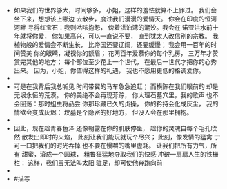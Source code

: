 - 如果我们的世界够大，时间够多，
  小姐，这样的羞怯就算不上罪过。
  我们会坐下来，想想该上哪边
  去散步，度过我们漫漫的爱情天。
  你会在印度的恒河河畔
  寻得红宝石：我则咕哝抱怨，
  傍着洪泊湾的潮汐。我会在
  诺亚洪水前十年就将你爱，
  你如果高兴，可以一直说不要，
  直到犹太人改信别的宗教。
  我植物般的爱情会不断生长，
  比帝国还要辽阔，还要缓慢；
  我会用一百年的时间赞美
  你的眼睛，凝视你的额眉；
  花两百年爱慕你的每个乳房，
  三万年才赞赏完其他的地方；
  每个部位至少花上一个世代，
  在最后一世代才把你的心秀出来。
  因为，小姐，你值得这样的礼遇，
  我也不愿用更低的格调爱你。
-
- 可是在我背后我总听见
  时间带翼的马车急急追赶；
  而横陈在我们眼前的
  却是无垠永恒的荒漠。
  你的美绝不会再现芳踪，
  你大理石墓穴里，我的歌声
  也不会回荡：那时蛆虫将品尝
  你那珍藏已久的贞操，
  你的矜持会化成灰尘，
  我的情欲会变成灰烬：
  坟墓是个隐密的好地方，
  但没人会在那里拥抱。
-
- 因此，现在趁青春色泽
  还像朝露在你的肌肤停坐，
  趁你的灵魂自每个毛孔欣然
  散发出即时的火焰，
  此刻让我们能玩就玩个尽兴；
  此刻，像发情的猛禽
  宁可一口把我们的时光吞掉
  也不要在慢嚼的嘴里虚耗。
  让我们把所有力气，所有
  甜蜜，滚成一个圆球，
  粗鲁狂猛地夺取我们的快感
  冲破一扇扇人生的铁栅栏：
  这样，我们虽无法叫太阳
  驻足，却可使他奔跑向前
-
- #描写